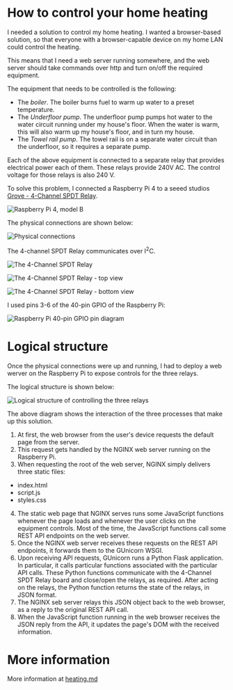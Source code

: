# How to control your home heating

I needed a solution to control my home heating. I wanted a browser-based solution, so that everyone with a browser-capable device on my home LAN could control the heating.

This means that I need a web server running somewhere, and the web server should take commands over http and turn on/off the required equipment.

The equipment that needs to be controlled is the following:

* The _boiler_. The boiler burns fuel to warm up water to a preset temperature.
* The _Underfloor pump_. The underfloor pump pumps hot water to the water circuit running under my house's floor. When the water is warm, this will also warm up my house's floor, and in turn my house.
* The _Towel rail pump_. The towel rail is on a separate water circuit than the underfloor, so it requires a separate pump.

Each of the above equipment is connected to a separate relay that provides electrical power each of them. These relays provide 240V AC. The control voltage for those relays is also 240 V.

To solve this problem, I connected a Raspberry Pi 4 to a seeed studios [Grove - 4-Channel SPDT Relay](https://wiki.seeedstudio.com/Grove-4-Channel_SPDT_Relay/).

![Raspberry Pi 4, model B](./doc/RaspberryPi_4B.svg)

The physical connections are shown below:

![Physical connections](./doc/physical.svg)

The 4-channel SPDT Relay communicates over I<sup>2</sup>C.

![The 4-Channel SPDT Relay](./doc/4-channel-relay.jpg)

![The 4-Channel SPDT Relay - top view](./doc/4-channel-relay_front.jpg)

![The 4-Channel SPDT Relay - bottom view](./doc/pin_map_back.jpg)

I used pins 3-6 of the 40-pin GPIO of the Raspberry Pi:

![Raspberry Pi 40-pin GPIO pin diagram](./doc/GPIO-Pinout-Diagram-2.png)

# Logical structure

Once the physical connections were up and running, I had to deploy a web werver on the Raspberry Pi to expose controls for the three relays.

The logical structure is shown below:

![Logical structure of controlling the three relays](./doc/logical.svg)

The above diagram shows the interaction of the three processes that make up this solution.

1. At first, the web browser from the user's device requests the default page from the server.
2. This request gets handled by the NGINX web server running on the Raspberry Pi.
3. When requesting the root of the web server, NGINX simply delivers three static files:

* index.html
* script.js
* styles.css

4. The static web page that NGINX serves runs some JavaScript functions whenever the page loads and whenever the user clicks on the equipment controls. Most of the time, the JavaScript functions call some REST API endpoints on the web server.
5. Once the NGINX web server receives these requests on the REST API endpoints, it forwards them to the GUnicorn WSGI.
6. Upon receiving API requests, GUnicorn runs a Python Flask application. In particular, it calls particular functions associated with the particular API calls. These Python functions communicate with the 4-Channel SPDT Relay board and close/open the relays, as required. After acting on the relays, the Python function returns the state of the relays, in JSON format.
7. The NGINX seb server relays this JSON object back to the web browser, as a reply to the original REST API call.
8. When the JavaScript function running in the web browser receives the JSON reply from the API, it updates the page's DOM with the received information.

# More information

More information at [heating.md](./doc/heating.md)

